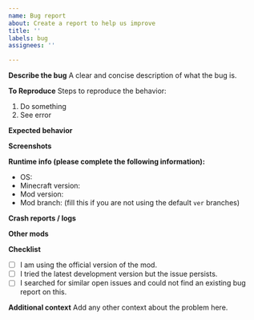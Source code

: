 ```yaml
---
name: Bug report
about: Create a report to help us improve
title: ''
labels: bug
assignees: ''

---
```


**Describe the bug**
A clear and concise description of what the bug is.

**To Reproduce**
Steps to reproduce the behavior:
1. Do something
2. See error

**Expected behavior**
<!-- A clear and concise description of what you expected to happen. -->

**Screenshots**
<!-- If applicable, add screenshots to help explain your problem. -->

**Runtime info (please complete the following information):**
 - OS: 
 - Minecraft version: 
 - Mod version: 
 - Mod branch: (fill this if you are not using the default `ver` branches)

**Crash reports / logs**
<!-- use a paste service like paste.ubuntu.com or pastebin.com -->

**Other mods**
<!-- use a paste service like paste.ubuntu.com or pastebin.com -->

**Checklist**
 - [ ] I am using the official version of the mod. 
 - [ ] I tried the latest development version but the issue persists. 
 - [ ] I searched for similar open issues and could not find an existing bug report on this. 

**Additional context**
Add any other context about the problem here.
